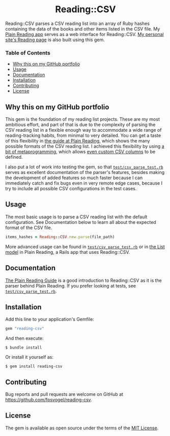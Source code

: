 <h1 align="center">Reading::CSV</h1>

Reading::CSV parses a CSV reading list into an array of Ruby hashes containing the data of the books and other items listed in the CSV file. My [Plain Reading app](https://plainreading.herokuapp.com) serves as a web interface for Reading::CSV. [My personal site's Reading page](https://fpsvogel.com/reading/) is also built using this gem.

### Table of Contents

- [Why this on my GitHub portfolio](#why-this-on-my-github-portfolio)
- [Usage](#usage)
- [Documentation](#documentation)
- [Installation](#installation)
- [Contributing](#contributing)
- [License](#license)

## Why this on my GitHub portfolio

This gem is the foundation of my reading list projects. These are my most ambitious effort, and part of that is due to the complexity of parsing the CSV reading list in a flexible enough way to accommodate a wide range of reading-tracking habits, from minimal to very detailed. You can get a taste of this flexibility in [the guide at Plain Reading](https://plainreading.herokuapp.com/guide), which shows the many possible formats of the CSV reading list. I achieved this flexibility by using [a bit of metaprogramming](https://github.com/fpsvogel/reading-csv/blob/57df9ab5bb7427910fea29fada60613ee52fe8b3/lib/reading/csv/parse_regular_line.rb#L34), which allows [even custom CSV columns](https://github.com/fpsvogel/reading-csv/blob/57df9ab5bb7427910fea29fada60613ee52fe8b3/lib/reading/csv/parse_regular_line.rb#L41) to be defined.

I also put a lot of work into testing the gem, so that [`test/csv_parse_test.rb`](https://github.com/fpsvogel/reading-csv/blob/main/test/csv_parse_test.rb) serves as excellent documentation of the parser's features, besides making the development of added features so much faster because I can immediately catch and fix bugs even in very remote edge cases, because I try to include all possible CSV configurations in the test cases.

## Usage

The most basic usage is to parse a CSV reading list with the default configuration. See Documentation below to learn all about the expected format of the CSV file.

```ruby
items_hashes = Reading::CSV.new.parse(file_path)
```

More advanced usage can be found in [`test/csv_parse_test.rb`](https://github.com/fpsvogel/reading-csv/blob/57df9ab5bb7427910fea29fada60613ee52fe8b3/test/csv_parse_test.rb#L773) or in [the List model](https://github.com/fpsvogel/plainreading/blob/968b53bfe44bb3a1dea0033bae68504cbe1df289/app/models/list.rb#L39) in Plain Reading, a Rails app that uses Reading::CSV.

## Documentation

[The Plain Reading Guide](https://plainreading.herokuapp.com/guide) is a good introduction to Reading::CSV as it is the parser behind Plain Reading. If you prefer looking at tests, see [`test/csv_parse_test.rb`](https://github.com/fpsvogel/reading-csv/blob/main/test/csv_parse_test.rb).

## Installation

Add this line to your application's Gemfile:

```ruby
gem "reading-csv"
```

And then execute:

    $ bundle install

Or install it yourself as:

    $ gem install reading-csv

## Contributing

Bug reports and pull requests are welcome on GitHub at https://github.com/fpsvogel/reading-csv.

## License

The gem is available as open source under the terms of the [MIT License](https://opensource.org/licenses/MIT).
